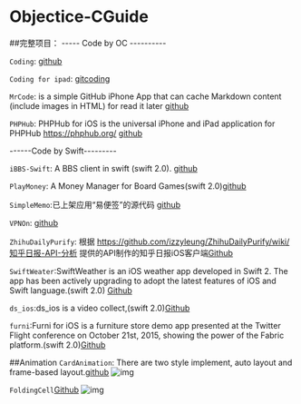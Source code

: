 # Objectice-CGuide

##完整项目：
----- Code by OC ----------

`Coding`: [github](https://github.com/Coding/Coding-iOS)

`Coding for ipad`: [gitcoding](https://coding.net/u/coding/p/Coding-iPad/git?hmsr=toutiao.io&utm_medium=toutiao.io&utm_source=toutiao.io)

`MrCode`:  is a simple GitHub iPhone App that can cache Markdown content (include images in HTML) for read it later [github](https://github.com/haolloyin/MrCode) 

`PHPHub`: PHPHub for iOS is the universal iPhone and iPad application for PHPHub https://phphub.org/ [github](https://github.com/Aufree/phphub-ios/tree/master/PHPHub)

------Code by Swift---------

`iBBS-Swift`: A BBS client in swift (swift 2.0). [github](https://github.com/iAugux/iBBS-Swift)

`PlayMoney`: A Money Manager for Board Games(swift 2.0)[github](https://github.com/richardxyx/Play-Money/tree/master/Play%20Money)

`SimpleMemo`:已上架应用“易便签”的源代码 [github](https://github.com/likumb/SimpleMemo)

`VPNOn`: [github](https://github.com/lexrus/VPNOn)

`ZhihuDailyPurify`: 根据 https://github.com/izzyleung/ZhihuDailyPurify/wiki/知乎日报-API-分析 提供的API制作的知乎日报iOS客户端[Github](https://github.com/zpz1237/NirZhihuDaily2.0)

`SwiftWeater`:SwiftWeather is an iOS weather app developed in Swift 2. The app has been actively upgrading to adopt the latest features of iOS and Swift language.(swift 2.0) [Github](https://github.com/JakeLin/SwiftWeather)

`ds_ios`:ds_ios is a video collect,(swift 2.0)[Github](https://github.com/doushiDev/ds_ios)

`furni`:Furni for iOS is a furniture store demo app presented at the Twitter Flight conference on October 21st, 2015, showing the power of the Fabric platform.(swift 2.0)[Github](https://github.com/twitterdev/furni-ios)



##Animation
`CardAnimation`: There are two style implement, auto layout and frame-based layout.[github](https://github.com/seedante/CardAnimation)
![img](https://camo.githubusercontent.com/6036f276ae5018ae37a71fd16575fee8dbf449de/68747470733a2f2f6431337961637572716a676172612e636c6f756466726f6e742e6e65742f75736572732f33323339392f73637265656e73686f74732f313236353438372f6174746163686d656e74732f3137333534352f7365637265742d70726f6a6563742d616e696d6174696f6e5f32782e676966)

`FoldingCell`[Github](https://github.com/Ramotion/folding-cell)
![img](https://github.com/Ramotion/folding-cell/blob/master/Screenshots/folding-cell.gif)
